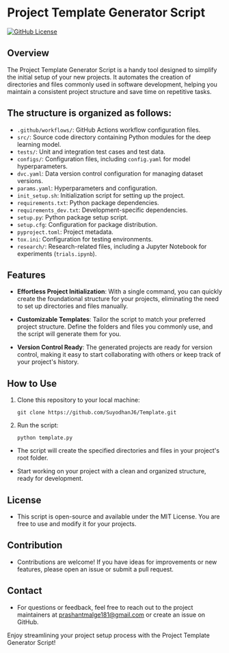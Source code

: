 # Project Template Generator Script

[![GitHub License](https://img.shields.io/badge/license-MIT-blue.svg)](LICENSE)

## Overview

The Project Template Generator Script is a handy tool designed to simplify the initial setup of your new projects. It automates the creation of directories and files commonly used in software development, helping you maintain a consistent project structure and save time on repetitive tasks.

## The structure is organized as follows:

- `.github/workflows/`: GitHub Actions workflow configuration files.
- `src/`: Source code directory containing Python modules for the deep learning model.
- `tests/`: Unit and integration test cases and test data.
- `configs/`: Configuration files, including `config.yaml` for model hyperparameters.
- `dvc.yaml`: Data version control configuration for managing dataset versions.
- `params.yaml`: Hyperparameters and configuration.
- `init_setup.sh`: Initialization script for setting up the project.
- `requirements.txt`: Python package dependencies.
- `requirements_dev.txt`: Development-specific dependencies.
- `setup.py`: Python package setup script.
- `setup.cfg`: Configuration for package distribution.
- `pyproject.toml`: Project metadata.
- `tox.ini`: Configuration for testing environments.
- `research/`: Research-related files, including a Jupyter Notebook for experiments (`trials.ipynb`).


## Features

- **Effortless Project Initialization**: With a single command, you can quickly create the foundational structure for your projects, eliminating the need to set up directories and files manually.

- **Customizable Templates**: Tailor the script to match your preferred project structure. Define the folders and files you commonly use, and the script will generate them for you.

- **Version Control Ready**: The generated projects are ready for version control, making it easy to start collaborating with others or keep track of your project's history.

## How to Use

1. Clone this repository to your local machine:

   ```shell
   git clone https://github.com/SuyodhanJ6/Template.git

2. Run the script:
   ```shell
   python template.py

- The script will create the specified directories and files in your project's root folder.

- Start working on your project with a clean and organized structure, ready for development.

## License
- This script is open-source and available under the MIT License. You are free to use and modify it for your projects.

## Contribution
- Contributions are welcome! If you have ideas for improvements or new features, please open an issue or submit a pull request.

## Contact
- For questions or feedback, feel free to reach out to the project maintainers at prashantmalge181@gmail.com or create an issue on GitHub.

Enjoy streamlining your project setup process with the Project Template Generator Script!